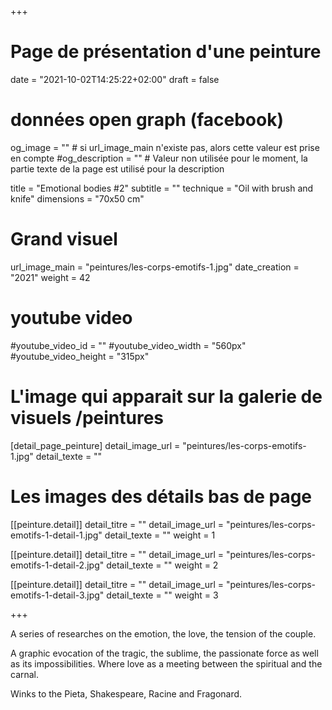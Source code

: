 +++
# Page de présentation d'une peinture
date = "2021-10-02T14:25:22+02:00"
draft = false

# données open graph (facebook)
og_image = "" # si url_image_main n'existe pas, alors cette valeur est prise en compte
#og_description = "" # Valeur non utilisée pour le moment, la partie texte de la page est utilisé pour la description

title = "Emotional bodies #2"
subtitle = ""
technique = "Oil with brush and knife"
dimensions = "70x50 cm"
# Grand visuel
url_image_main = "peintures/les-corps-emotifs-1.jpg"
date_creation = "2021"
weight = 42

# youtube video
#youtube_video_id = ""
#youtube_video_width = "560px"
#youtube_video_height = "315px"

# L'image qui apparait sur la galerie de visuels /peintures
[detail_page_peinture]
detail_image_url = "peintures/les-corps-emotifs-1.jpg"
detail_texte = ""

# Les images des détails bas de page
[[peinture.detail]]
detail_titre = ""
detail_image_url = "peintures/les-corps-emotifs-1-detail-1.jpg"
detail_texte = ""
weight = 1

[[peinture.detail]]
detail_titre = ""
detail_image_url = "peintures/les-corps-emotifs-1-detail-2.jpg"
detail_texte = ""
weight = 2

[[peinture.detail]]
detail_titre = ""
detail_image_url = "peintures/les-corps-emotifs-1-detail-3.jpg"
detail_texte = ""
weight = 3

+++

A series of researches on the emotion, the love, the tension of the couple. 

A graphic evocation of the tragic, the sublime, the passionate force as well as its impossibilities. Where love as a meeting between the spiritual and the carnal.

Winks to the Pieta, Shakespeare, Racine and Fragonard.